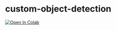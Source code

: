 # custom-object-detection

[![Open In Colab](https://colab.research.google.com/assets/colab-badge.svg)](https://colab.research.google.com/github/StatisticsHackathon/custom-object-detection/blob/main/Custom_Object_Detection.ipynb)  
